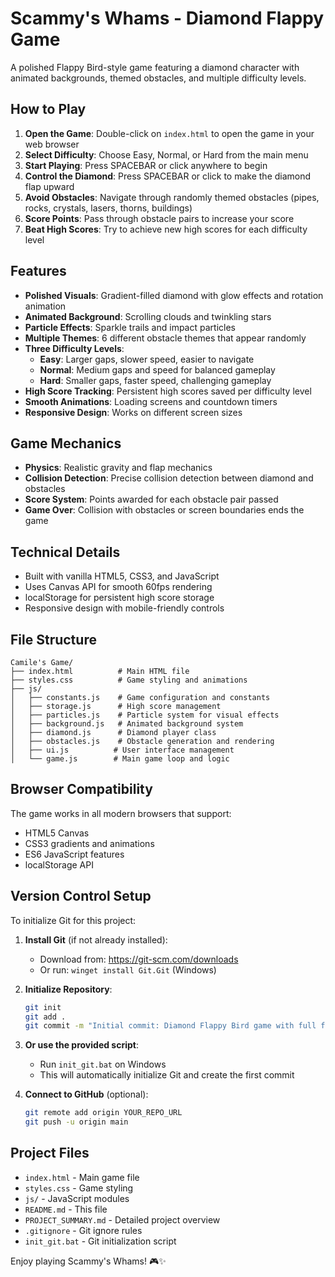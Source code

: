 # Scammy's Whams - Diamond Flappy Game

A polished Flappy Bird-style game featuring a diamond character with animated backgrounds, themed obstacles, and multiple difficulty levels.

## How to Play

1. **Open the Game**: Double-click on `index.html` to open the game in your web browser
2. **Select Difficulty**: Choose Easy, Normal, or Hard from the main menu
3. **Start Playing**: Press SPACEBAR or click anywhere to begin
4. **Control the Diamond**: Press SPACEBAR or click to make the diamond flap upward
5. **Avoid Obstacles**: Navigate through randomly themed obstacles (pipes, rocks, crystals, lasers, thorns, buildings)
6. **Score Points**: Pass through obstacle pairs to increase your score
7. **Beat High Scores**: Try to achieve new high scores for each difficulty level

## Features

- **Polished Visuals**: Gradient-filled diamond with glow effects and rotation animation
- **Animated Background**: Scrolling clouds and twinkling stars
- **Particle Effects**: Sparkle trails and impact particles
- **Multiple Themes**: 6 different obstacle themes that appear randomly
- **Three Difficulty Levels**:
  - **Easy**: Larger gaps, slower speed, easier to navigate
  - **Normal**: Medium gaps and speed for balanced gameplay
  - **Hard**: Smaller gaps, faster speed, challenging gameplay
- **High Score Tracking**: Persistent high scores saved per difficulty level
- **Smooth Animations**: Loading screens and countdown timers
- **Responsive Design**: Works on different screen sizes

## Game Mechanics

- **Physics**: Realistic gravity and flap mechanics
- **Collision Detection**: Precise collision detection between diamond and obstacles
- **Score System**: Points awarded for each obstacle pair passed
- **Game Over**: Collision with obstacles or screen boundaries ends the game

## Technical Details

- Built with vanilla HTML5, CSS3, and JavaScript
- Uses Canvas API for smooth 60fps rendering
- localStorage for persistent high score storage
- Responsive design with mobile-friendly controls

## File Structure

```
Camile's Game/
├── index.html          # Main HTML file
├── styles.css          # Game styling and animations
├── js/
│   ├── constants.js    # Game configuration and constants
│   ├── storage.js      # High score management
│   ├── particles.js    # Particle system for visual effects
│   ├── background.js   # Animated background system
│   ├── diamond.js      # Diamond player class
│   ├── obstacles.js    # Obstacle generation and rendering
│   ├── ui.js          # User interface management
│   └── game.js        # Main game loop and logic
```

## Browser Compatibility

The game works in all modern browsers that support:
- HTML5 Canvas
- CSS3 gradients and animations
- ES6 JavaScript features
- localStorage API

## Version Control Setup

To initialize Git for this project:

1. **Install Git** (if not already installed):
   - Download from: https://git-scm.com/downloads
   - Or run: `winget install Git.Git` (Windows)

2. **Initialize Repository**:
   ```bash
   git init
   git add .
   git commit -m "Initial commit: Diamond Flappy Bird game with full features"
   ```

3. **Or use the provided script**:
   - Run `init_git.bat` on Windows
   - This will automatically initialize Git and create the first commit

4. **Connect to GitHub** (optional):
   ```bash
   git remote add origin YOUR_REPO_URL
   git push -u origin main
   ```

## Project Files

- `index.html` - Main game file
- `styles.css` - Game styling
- `js/` - JavaScript modules
- `README.md` - This file
- `PROJECT_SUMMARY.md` - Detailed project overview
- `.gitignore` - Git ignore rules
- `init_git.bat` - Git initialization script

Enjoy playing Scammy's Whams! 🎮✨
